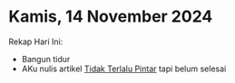 # Kamis, 14 November 2024

Rekap Hari Ini:

- Bangun tidur
- AKu nulis artikel [Tidak Terlalu Pintar](./Tidak%20Terlalu%20Pintar.md) tapi belum selesai
